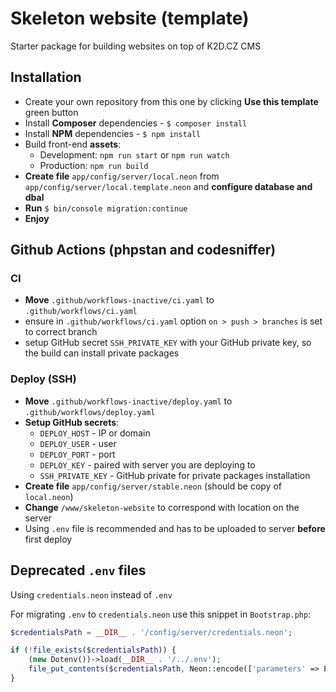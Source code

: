 # Skeleton website (template)

Starter package for building websites on top of K2D.CZ CMS

## Installation
- Create your own repository from this one by clicking **Use this template** green button
- Install **Composer** dependencies - `$ composer install`
- Install **NPM** dependencies - `$ npm install`
- Build front-end **assets**:
	- Development: `npm run start` or `npm run watch`
	- Production: `npm run build`
- **Create file** `app/config/server/local.neon` from `app/config/server/local.template.neon` and **configure database and dbal**
- **Run** `$ bin/console migration:continue`
- **Enjoy**

## Github Actions (phpstan and codesniffer)

### CI
- **Move** `.github/workflows-inactive/ci.yaml` to `.github/workflows/ci.yaml`
- ensure in `.github/workflows/ci.yaml` option `on > push > branches` is set to correct branch
- setup GitHub secret `SSH_PRIVATE_KEY` with your GitHub private key, so the build can install private packages

### Deploy (SSH)
- **Move** `.github/workflows-inactive/deploy.yaml` to `.github/workflows/deploy.yaml`
- **Setup GitHub secrets**:
  - `DEPLOY_HOST` - IP or domain
  - `DEPLOY_USER` - user
  - `DEPLOY_PORT` - port
  - `DEPLOY_KEY` - paired with server you are deploying to
  - `SSH_PRIVATE_KEY` - GitHub private for private packages installation
- **Create file** `app/config/server/stable.neon` (should be copy of `local.neon`)
- **Change** `/www/skeleton-website` to correspond with location on the server
- Using `.env` file is recommended and has to be uploaded to server **before** first deploy

## Deprecated `.env` files
Using `credentials.neon` instead of `.env`

For migrating `.env` to `credentials.neon` use this snippet in `Bootstrap.php`:
``` php
$credentialsPath = __DIR__ . '/config/server/credentials.neon';

if (!file_exists($credentialsPath)) {
	(new Dotenv())->load(__DIR__ . '/../.env');
	file_put_contents($credentialsPath, Neon::encode(['parameters' => Environment::loadEnvParameters()], true));
}
```
